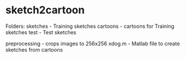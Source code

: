 # sketch2cartoon

Folders:
sketches - Training sketches
cartoons - cartoons for Training sketches
test - Test sketches

preprocessing - crops images to 256x256 
xdog.m - Matlab file to create sketches from cartoons


